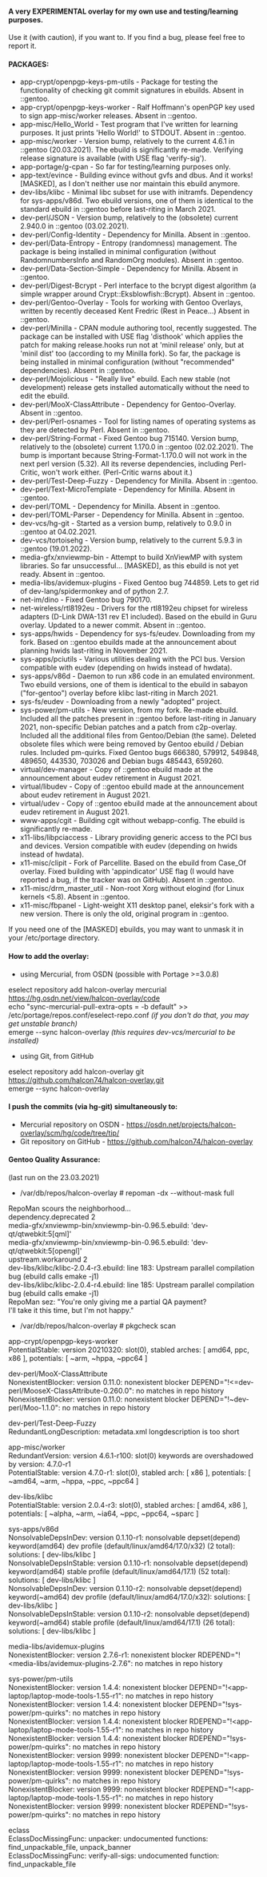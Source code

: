 #### A very EXPERIMENTAL overlay for my own use and testing/learning purposes.

Use it (with caution), if you want to.
If you find a bug, please feel free to report it.

#### PACKAGES:

* app-crypt/openpgp-keys-pm-utils - Package for testing the functionality of checking git commit signatures in ebuilds. Absent in ::gentoo.  
* app-crypt/openpgp-keys-worker - Ralf Hoffmann's openPGP key used to sign app-misc/worker releases. Absent in ::gentoo.  
* app-misc/Hello_World - Test program that I've written for learning purposes. It just prints 'Hello World!' to STDOUT. Absent in ::gentoo.  
* app-misc/worker - Version bump, relatively to the current 4.6.1 in ::gentoo (20.03.2021). The ebuild is significantly re-made. Verifying release signature is available (with USE flag 'verify-sig').  
* app-portage/g-cpan - So far for testing/learning purposes only.  
* app-text/evince - Building evince without gvfs and dbus. And it works! [MASKED], as I don't neither use nor maintain this ebuild anymore.  
* dev-libs/klibc - Minimal libc subset for use with initramfs. Dependency for sys-apps/v86d. Two ebuild versions, one of them is identical to the standard ebuild in ::gentoo before last-riting in March 2021.  
* dev-perl/JSON - Version bump, relatively to the (obsolete) current 2.940.0 in ::gentoo (03.02.2021). 
* dev-perl/Config-Identity - Dependency for Minilla. Absent in ::gentoo.  
* dev-perl/Data-Entropy - Entropy (randomness) management. The package is being installed in minimal configuration (without RandomnumbersInfo and RandomOrg modules). Absent in ::gentoo.  
* dev-perl/Data-Section-Simple - Dependency for Minilla. Absent in ::gentoo.  
* dev-perl/Digest-Bcrypt - Perl interface to the bcrypt digest algorithm (a simple wrapper around Crypt::Eksblowfish::Bcrypt). Absent in ::gentoo.  
* dev-perl/Gentoo-Overlay - Tools for working with Gentoo Overlays, written by recently deceased Kent Fredric (Rest in Peace...) Absent in ::gentoo.  
* dev-perl/Minilla - CPAN module authoring tool, recently suggested. The package can be installed with USE flag 'disthook' which applies the patch for making release.hooks run not at 'minil release' only, but at 'minil dist' too (according to my Minilla fork). So far, the package is being installed in minimal configuration (without "recommended" dependencies). Absent in ::gentoo.  
* dev-perl/Mojolicious - "Really live" ebuild. Each new stable (not development) release gets installed automatically without the need to edit the ebuild.  
* dev-perl/MooX-ClassAttribute - Dependency for Gentoo-Overlay. Absent in ::gentoo.  
* dev-perl/Perl-osnames - Tool for listing names of operating systems as they are detected by Perl. Absent in ::gentoo.  
* dev-perl/String-Format - Fixed Gentoo bug 715140. Version bump, relatively to the (obsolete) current 1.170.0 in ::gentoo (02.02.2021). The bump is important because String-Format-1.170.0 will not work in the next perl version (5.32). All its reverse dependencies, including Perl-Critic, won't work either. (Perl-Critic warns about it.)  
* dev-perl/Test-Deep-Fuzzy - Dependency for Minilla. Absent in ::gentoo.  
* dev-perl/Text-MicroTemplate - Dependency for Minilla. Absent in ::gentoo.  
* dev-perl/TOML - Dependency for Minilla. Absent in ::gentoo.  
* dev-perl/TOML-Parser - Dependency for Minilla. Absent in ::gentoo.  
* dev-vcs/hg-git - Started as a version bump, relatively to 0.9.0 in ::gentoo at 04.02.2021.  
* dev-vcs/tortoisehg - Version bump, relatively to the current 5.9.3 in ::gentoo (19.01.2022). 
* media-gfx/xnviewmp-bin - Attempt to build XnViewMP with system libraries. So far unsuccessful... [MASKED], as this ebuild is not yet ready. Absent in ::gentoo.  
* media-libs/avidemux-plugins - Fixed Gentoo bug 744859. Lets to get rid of dev-lang/spidermonkey and of python 2.7.  
* net-im/dino - Fixed Gentoo bug 790170.  
* net-wireless/rtl8192eu - Drivers for the rtl8192eu chipset for wireless adapters (D-Link DWA-131 rev E1 included). Based on the ebuild in Guru overlay. Updated to a newer commit. Absent in ::gentoo.  
* sys-apps/hwids - Dependency for sys-fs/eudev. Downloading from my fork. Based on ::gentoo ebuilds made at the announcement about planning hwids last-riting in November 2021.  
* sys-apps/pciutils - Various utilities dealing with the PCI bus. Version compatible with eudev (depending on hwids instead of hwdata).  
* sys-apps/v86d - Daemon to run x86 code in an emulated environment. Two ebuild versions, one of them is identical to the ebuild in sabayon ("for-gentoo") overlay before klibc last-riting in March 2021.  
* sys-fs/eudev - Downloading from a newly "adopted" project. 
* sys-power/pm-utils - New version, from my fork. Re-made ebuild. Included all the patches present in ::gentoo before last-riting in January 2021, non-specific Debian patches and a patch from c2p-overlay. Included all the additional files from Gentoo/Debian (the same). Deleted obsolete files which were being removed by Gentoo ebuild / Debian rules. Included pm-quirks. Fixed Gentoo bugs 666380, 579912, 549848, 489650, 443530, 703026 and Debian bugs 485443, 659260.  
* virtual/dev-manager - Copy of ::gentoo ebuild made at the announcement about eudev retirement in August 2021.  
* virtual/libudev - Copy of ::gentoo ebuild made at the announcement about eudev retirement in August 2021.  
* virtual/udev - Copy of ::gentoo ebuild made at the announcement about eudev retirement in August 2021.  
* www-apps/cgit - Building cgit without webapp-config. The ebuild is significantly re-made.  
* x11-libs/libpciaccess - Library providing generic access to the PCI bus and devices. Version compatible with eudev (depending on hwids instead of hwdata).  
* x11-misc/clipit - Fork of Parcellite. Based on the ebuild from Case_Of overlay. Fixed building with 'appindicator' USE flag (I would have reported a bug, if the tracker was on GitHub). Absent in ::gentoo.  
* x11-misc/drm_master_util - Non-root Xorg without elogind (for Linux kernels <5.8). Absent in ::gentoo.  
* x11-misc/fbpanel - Light-weight X11 desktop panel, eleksir's fork with a new version. There is only the old, original program in ::gentoo.  
  
If you need one of the [MASKED] ebuilds, you may want to unmask it in your /etc/portage directory.

#### How to add the overlay:

* using Mercurial, from OSDN (possible with Portage >=3.0.8)
  
eselect repository add halcon-overlay mercurial https://hg.osdn.net/view/halcon-overlay/code  
echo "sync-mercurial-pull-extra-opts = -b default" >> /etc/portage/repos.conf/eselect-repo.conf _(if you don't do that, you may get unstable branch)_  
emerge --sync halcon-overlay  _(this requires dev-vcs/mercurial to be installed)_

* using Git, from GitHub
  
eselect repository add halcon-overlay git https://github.com/halcon74/halcon-overlay.git  
emerge --sync halcon-overlay  

#### I push the commits (via hg-git) simultaneously to:

* Mercurial repository on OSDN - https://osdn.net/projects/halcon-overlay/scm/hg/code/tree/tip/
* Git repository on GitHub - https://github.com/halcon74/halcon-overlay

#### Gentoo Quality Assurance:
  (last run on the 23.03.2021)
  
* /var/db/repos/halcon-overlay # repoman -dx --without-mask full
  
RepoMan scours the neighborhood...  
  dependency.deprecated         2  
   media-gfx/xnviewmp-bin/xnviewmp-bin-0.96.5.ebuild: 'dev-qt/qtwebkit:5[qml]'  
   media-gfx/xnviewmp-bin/xnviewmp-bin-0.96.5.ebuild: 'dev-qt/qtwebkit:5[opengl]'  
  upstream.workaround           2  
   dev-libs/klibc/klibc-2.0.4-r3.ebuild: line 183: Upstream parallel compilation bug (ebuild calls emake -j1)  
   dev-libs/klibc/klibc-2.0.4-r4.ebuild: line 185: Upstream parallel compilation bug (ebuild calls emake -j1)  
RepoMan sez: "You're only giving me a partial QA payment?  
              I'll take it this time, but I'm not happy."  
  
* /var/db/repos/halcon-overlay # pkgcheck scan
  
app-crypt/openpgp-keys-worker  
  PotentialStable: version 20210320: slot(0), stabled arches: [ amd64, ppc, x86 ], potentials: [ ~arm, ~hppa, ~ppc64 ]  
  
dev-perl/MooX-ClassAttribute  
  NonexistentBlocker: version 0.11.0: nonexistent blocker DEPEND="!<=dev-perl/MooseX-ClassAttribute-0.260.0": no matches in repo history  
  NonexistentBlocker: version 0.11.0: nonexistent blocker DEPEND="!~dev-perl/Moo-1.1.0": no matches in repo history  
  
dev-perl/Test-Deep-Fuzzy  
  RedundantLongDescription: metadata.xml longdescription is too short  
  
app-misc/worker  
  RedundantVersion: version 4.6.1-r100: slot(0) keywords are overshadowed by version: 4.7.0-r1  
  PotentialStable: version 4.7.0-r1: slot(0), stabled arch: [ x86 ], potentials: [ ~amd64, ~arm, ~hppa, ~ppc, ~ppc64 ]  
  
dev-libs/klibc  
  PotentialStable: version 2.0.4-r3: slot(0), stabled arches: [ amd64, x86 ], potentials: [ ~alpha, ~arm, ~ia64, ~ppc, ~ppc64, ~sparc ]  
  
sys-apps/v86d  
  NonsolvableDepsInDev: version 0.1.10-r1: nonsolvable depset(depend) keyword(amd64) dev profile (default/linux/amd64/17.0/x32) (2 total): solutions: [ dev-libs/klibc ]  
  NonsolvableDepsInStable: version 0.1.10-r1: nonsolvable depset(depend) keyword(amd64) stable profile (default/linux/amd64/17.1) (52 total): solutions: [ dev-libs/klibc ]  
  NonsolvableDepsInDev: version 0.1.10-r2: nonsolvable depset(depend) keyword(~amd64) dev profile (default/linux/amd64/17.0/x32): solutions: [ dev-libs/klibc ]  
  NonsolvableDepsInStable: version 0.1.10-r2: nonsolvable depset(depend) keyword(~amd64) stable profile (default/linux/amd64/17.1) (26 total): solutions: [ dev-libs/klibc ]  
  
media-libs/avidemux-plugins  
  NonexistentBlocker: version 2.7.6-r1: nonexistent blocker RDEPEND="!<media-libs/avidemux-plugins-2.7.6": no matches in repo history  
  
sys-power/pm-utils  
  NonexistentBlocker: version 1.4.4: nonexistent blocker DEPEND="!<app-laptop/laptop-mode-tools-1.55-r1": no matches in repo history  
  NonexistentBlocker: version 1.4.4: nonexistent blocker DEPEND="!sys-power/pm-quirks": no matches in repo history  
  NonexistentBlocker: version 1.4.4: nonexistent blocker RDEPEND="!<app-laptop/laptop-mode-tools-1.55-r1": no matches in repo history  
  NonexistentBlocker: version 1.4.4: nonexistent blocker RDEPEND="!sys-power/pm-quirks": no matches in repo history  
  NonexistentBlocker: version 9999: nonexistent blocker DEPEND="!<app-laptop/laptop-mode-tools-1.55-r1": no matches in repo history  
  NonexistentBlocker: version 9999: nonexistent blocker DEPEND="!sys-power/pm-quirks": no matches in repo history  
  NonexistentBlocker: version 9999: nonexistent blocker RDEPEND="!<app-laptop/laptop-mode-tools-1.55-r1": no matches in repo history  
  NonexistentBlocker: version 9999: nonexistent blocker RDEPEND="!sys-power/pm-quirks": no matches in repo history  
  
eclass  
  EclassDocMissingFunc: unpacker: undocumented functions: find_unpackable_file, unpack_banner  
  EclassDocMissingFunc: verify-all-sigs: undocumented function: find_unpackable_file  
  
